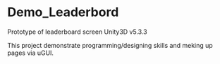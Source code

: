 # Demo_Leaderbord
Prototype of leaderboard screen
Unity3D v5.3.3

This project demonstrate programming/designing skills and meking up pages via uGUI.
